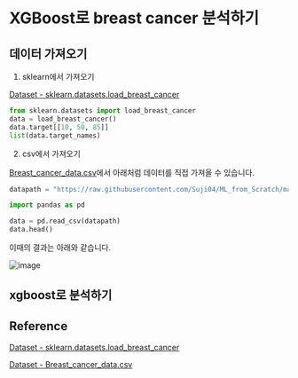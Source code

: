 #  XGBoost로 breast cancer 분석하기 

## 데이터 가져오기 

1) sklearn에서 가져오기 

[Dataset - sklearn.datasets.load_breast_cancer](https://scikit-learn.org/stable/modules/generated/sklearn.datasets.load_breast_cancer.html)

```python
from sklearn.datasets import load_breast_cancer
data = load_breast_cancer()
data.target[[10, 50, 85]]
list(data.target_names)
```

2) csv에서 가져오기 

[Breast_cancer_data.csv](https://github.com/Suji04/ML_from_Scratch/blob/master/Breast_cancer_data.csv)에서 아래처럼 데이터를 직접 가져올 수 있습니다.

```python
datapath = "https://raw.githubusercontent.com/Suji04/ML_from_Scratch/master/Breast_cancer_data.csv"

import pandas as pd

data = pd.read_csv(datapath)
data.head()
```

이때의 결과는 아래와 같습니다. 

![image](https://user-images.githubusercontent.com/52392004/193499786-63c3c796-a176-48d6-8065-570e3a064930.png)

## xgboost로 분석하기 

## Reference

[Dataset - sklearn.datasets.load_breast_cancer](https://scikit-learn.org/stable/modules/generated/sklearn.datasets.load_breast_cancer.html)

[Dataset - Breast_cancer_data.csv](https://github.com/Suji04/ML_from_Scratch/blob/master/Breast_cancer_data.csv)

